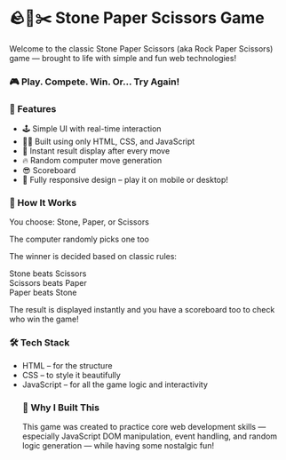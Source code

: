 <h1>🪨📄✂️ Stone Paper Scissors Game</h1>
Welcome to the classic Stone Paper Scissors (aka Rock Paper Scissors) game — brought to life with simple and fun web technologies!

<h3>🎮 Play. Compete. Win. Or... Try Again!</h3>

<h3>🌟 Features</h3>
<ul> <li>
🕹️ Simple UI with real-time interaction
</li>  <li>
👨‍💻 Built using only HTML, CSS, and JavaScript
</li>  <li>
🔁 Instant result display after every move
</li>  <li>
🔥 Random computer move generation
</li>  <li>
😎 Scoreboard </li>
   <li>
📱 Fully responsive design – play it on mobile or desktop!
   </li> </ul>
<h3>🚀 How It Works</h3>
You choose: Stone, Paper, or Scissors

The computer randomly picks one too

The winner is decided based on classic rules:

Stone beats Scissors <br>
Scissors beats Paper <br>
Paper beats Stone

The result is displayed instantly and you have a scoreboard too to check who win the game!

<h3>🛠️ Tech Stack</h3>
<ul> <li>
HTML – for the structure
</li>  <li>
CSS – to style it beautifully
</li> <li>
JavaScript – for all the game logic and interactivity
</li>
<h3>🧠 Why I Built This</h3>
This game was created to practice core web development skills — especially JavaScript DOM manipulation, event handling, and random logic generation — while having some nostalgic fun!

